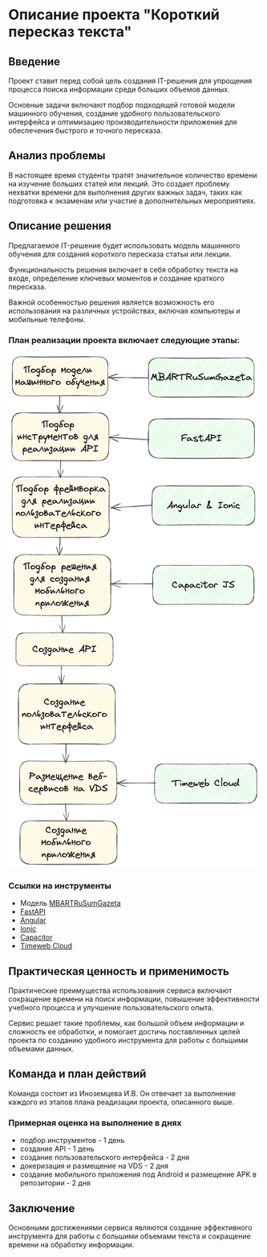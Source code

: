 # Описание проекта "Короткий пересказ текста"

## Введение

Проект ставит перед собой цель создания IT-решения для упрощения процесса поиска информации среди больших объемов
данных.

Основные задачи включают подбор подходящей готовой модели машинного обучения, создание удобного
пользовательского интерфейса и оптимизацию производительности приложения для обеспечения быстрого и точного пересказа.

## Анализ проблемы

В настоящее время студенты тратят значительное количество времени на изучение больших статей или лекций. Это создает
проблему нехватки времени для выполнения других важных задач, таких как подготовка к экзаменам или участие в
дополнительных мероприятиях.

## Описание решения

Предлагаемое IT-решение будет использовать модель машинного обучения для создания короткого пересказа
статьи или лекции.

Функциональность решения включает в себя обработку текста на входе, определение ключевых моментов и создание краткого
пересказа.

Важной особенностью решения является возможность его использования на различных устройствах, включая компьютеры и
мобильные телефоны.

### План реализации проекта включает следующие этапы:
![](assets/project-steps.png)

### Ссылки на инструменты
- Модель [MBARTRuSumGazeta](https://huggingface.co/IlyaGusev/mbart_ru_sum_gazeta)
- [FastAPI](https://fastapi.tiangolo.com/)
- [Angular](https://angular.dev/)
- [Ionic](https://ionicframework.com/)
- [Capacitor](https://capacitorjs.com/)
- [Timeweb Cloud](https://timeweb.cloud/)

## Практическая ценность и применимость

Практические преимущества использования сервиса включают сокращение времени на поиск информации, повышение эффективности
учебного процесса и улучшение пользовательского опыта.

Сервис решает такие проблемы, как большой объем информации и сложность ее обработки, и помогает достичь поставленных
целей проекта по созданию удобного инструмента для работы с большими объемами данных.

## Команда и план действий

Команда состоит из Иноземцева И.В. 
Он отвечает за выполнение каждого из этапов плана реадизации проекта, описанного выше.

### Примерная оценка на выполнение в днях
- подбор инструментов - 1 день
- создание API - 1 день
- создание пользовательского интерфейса - 2 дня
- докеризация и размещение на VDS - 2 дня
- создание мобильного приложения под Android и размещение APK в репозитории - 2 дня

## Заключение

Основными достижениями сервиса являются создание эффективного инструмента для работы с большими объемами текста и
сокращение времени на обработку информации.
